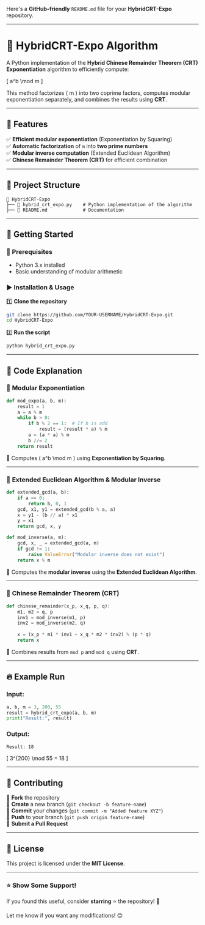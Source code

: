 Here's a **GitHub-friendly** `README.md` file for your **HybridCRT-Expo** repository.  

---

# 🔢 HybridCRT-Expo Algorithm  

A Python implementation of the **Hybrid Chinese Remainder Theorem (CRT) Exponentiation** algorithm to efficiently compute:  

\[
a^b \mod m
\]

This method factorizes \( m \) into two coprime factors, computes modular exponentiation separately, and combines the results using **CRT**.  

---

## 📌 Features  
✅ **Efficient modular exponentiation** (Exponentiation by Squaring)  
✅ **Automatic factorization** of `m` into **two prime numbers**  
✅ **Modular inverse computation** (Extended Euclidean Algorithm)  
✅ **Chinese Remainder Theorem (CRT)** for efficient combination  

---

## 📂 Project Structure  

```
📁 HybridCRT-Expo
├── 📜 hybrid_crt_expo.py    # Python implementation of the algorithm
├── 📜 README.md             # Documentation
```

---

## 🚀 Getting Started  

### 📌 Prerequisites  
- Python 3.x installed  
- Basic understanding of modular arithmetic  

### ▶️ Installation & Usage  

1️⃣ **Clone the repository**  
```sh
git clone https://github.com/YOUR-USERNAME/HybridCRT-Expo.git
cd HybridCRT-Expo
```

2️⃣ **Run the script**  
```sh
python hybrid_crt_expo.py
```

---

## 📜 Code Explanation  

### 🔹 **Modular Exponentiation**  
```python
def mod_expo(a, b, m):
    result = 1
    a = a % m
    while b > 0:
        if b % 2 == 1:  # If b is odd
            result = (result * a) % m
        a = (a * a) % m
        b //= 2
    return result
```
🔹 Computes \( a^b \mod m \) using **Exponentiation by Squaring**.  

---

### 🔹 **Extended Euclidean Algorithm & Modular Inverse**  
```python
def extended_gcd(a, b):
    if a == 0:
        return b, 0, 1
    gcd, x1, y1 = extended_gcd(b % a, a)
    x = y1 - (b // a) * x1
    y = x1
    return gcd, x, y

def mod_inverse(a, m):
    gcd, x, _ = extended_gcd(a, m)
    if gcd != 1:
        raise ValueError("Modular inverse does not exist")
    return x % m
```
🔹 Computes the **modular inverse** using the **Extended Euclidean Algorithm**.  

---

### 🔹 **Chinese Remainder Theorem (CRT)**  
```python
def chinese_remainder(x_p, x_q, p, q):
    m1, m2 = q, p
    inv1 = mod_inverse(m1, p)
    inv2 = mod_inverse(m2, q)
    
    x = (x_p * m1 * inv1 + x_q * m2 * inv2) % (p * q)
    return x
```
🔹 Combines results from `mod p` and `mod q` using **CRT**.  

---

## 🔥 Example Run  

### **Input:**  
```python
a, b, m = 3, 200, 55
result = hybrid_crt_expo(a, b, m)
print("Result:", result)
```

### **Output:**  
```
Result: 18
```
\[
3^{200} \mod 55 = 18
\]

---

## 🤝 Contributing  

🔹 **Fork** the repository  
🔹 **Create** a new branch (`git checkout -b feature-name`)  
🔹 **Commit** your changes (`git commit -m "Added feature XYZ"`)  
🔹 **Push** to your branch (`git push origin feature-name`)  
🔹 **Submit a Pull Request**  

---

## 📜 License  
This project is licensed under the **MIT License**.  

---

### ⭐ Show Some Support!  
If you found this useful, consider **starring** ⭐ the repository! 🚀  

Let me know if you want any modifications! 😊

